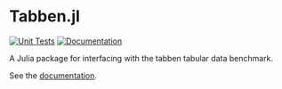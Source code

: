 # Tabben.jl

[![Unit Tests](https://github.com/TabbenBenchmark/Tabben.jl/actions/workflows/tests.yml/badge.svg)](https://github.com/TabbenBenchmark/Tabben.jl/actions/workflows/tests.yml)
[![Documentation](https://github.com/TabbenBenchmark/Tabben.jl/actions/workflows/docs.yml/badge.svg)](https://github.com/TabbenBenchmark/Tabben.jl/actions/workflows/docs.yml)

A Julia package for interfacing with the tabben tabular data benchmark.

See the [documentation](https://tabbenbenchmark.github.io/Tabben.jl/latest/).
